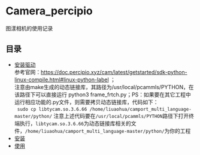 # Camera_percipio
图漾相机的使用记录
## 目录
- [安装驱动](#安装驱动) <br>
参考官网：https://doc.percipio.xyz/cam/latest/getstarted/sdk-python-linux-compile.html#linux-python-label ；<br>
注意由make生成的动态链接库，其路径为/usr/local/pcammls/PYTHON，在该路径下可以直接运行 python3 frame_frtch.py；PS：如果要在其它工程中运行相应功能的.py文件，则需要拷贝动态链接库，代码如下：<br>
`` sudo cp libtycam.so.3.6.66 /home/liuaohua/camport_multi_language-master/python/``
注意上述代码要在``/usr/local/pcammls/PYTHON``路径下打开终端执行，``libtycam.so.3.6.66``为动态链接库相关的文件，``/home/liuaohua/camport_multi_language-master/python/``为你的工程
- [安装](#安装)
- [使用](#使用)
